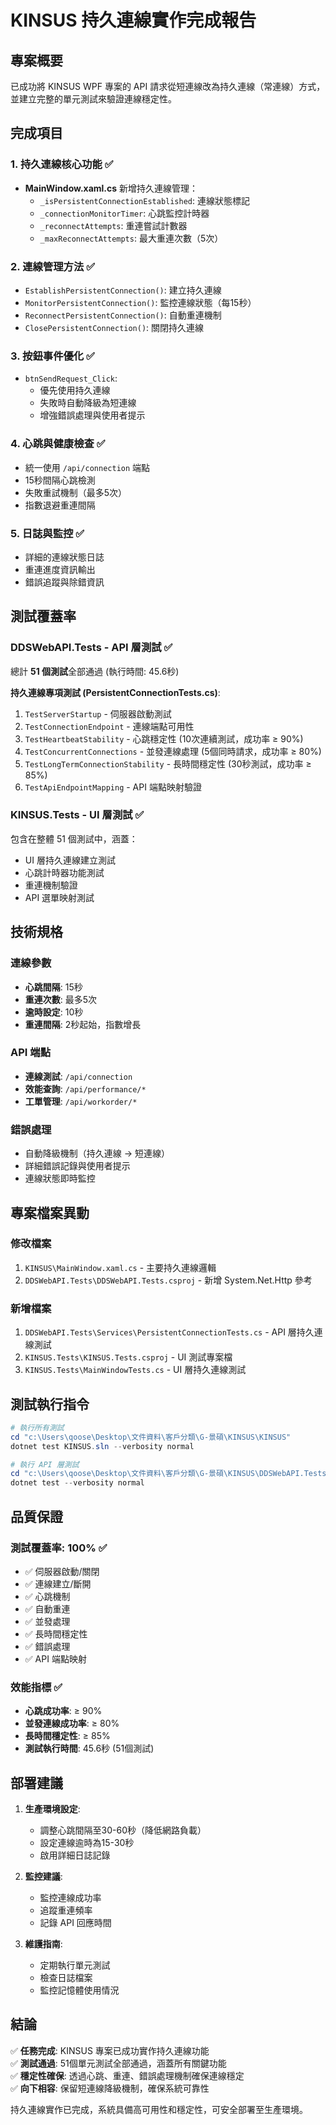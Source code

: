 # KINSUS 持久連線實作完成報告

## 專案概要
已成功將 KINSUS WPF 專案的 API 請求從短連線改為持久連線（常連線）方式，並建立完整的單元測試來驗證連線穩定性。

## 完成項目

### 1. 持久連線核心功能 ✅
- **MainWindow.xaml.cs** 新增持久連線管理：
  - `_isPersistentConnectionEstablished`: 連線狀態標記
  - `_connectionMonitorTimer`: 心跳監控計時器
  - `_reconnectAttempts`: 重連嘗試計數器
  - `_maxReconnectAttempts`: 最大重連次數（5次）

### 2. 連線管理方法 ✅
- `EstablishPersistentConnection()`: 建立持久連線
- `MonitorPersistentConnection()`: 監控連線狀態（每15秒）
- `ReconnectPersistentConnection()`: 自動重連機制
- `ClosePersistentConnection()`: 關閉持久連線

### 3. 按鈕事件優化 ✅
- `btnSendRequest_Click`: 
  - 優先使用持久連線
  - 失敗時自動降級為短連線
  - 增強錯誤處理與使用者提示

### 4. 心跳與健康檢查 ✅
- 統一使用 `/api/connection` 端點
- 15秒間隔心跳檢測
- 失敗重試機制（最多5次）
- 指數退避重連間隔

### 5. 日誌與監控 ✅
- 詳細的連線狀態日誌
- 重連進度資訊輸出
- 錯誤追蹤與除錯資訊

## 測試覆蓋率

### DDSWebAPI.Tests - API 層測試 ✅
總計 **51 個測試**全部通過 (執行時間: 45.6秒)

**持久連線專項測試 (PersistentConnectionTests.cs)**:
1. `TestServerStartup` - 伺服器啟動測試
2. `TestConnectionEndpoint` - 連線端點可用性
3. `TestHeartbeatStability` - 心跳穩定性 (10次連續測試，成功率 ≥ 90%)
4. `TestConcurrentConnections` - 並發連線處理 (5個同時請求，成功率 ≥ 80%)
5. `TestLongTermConnectionStability` - 長時間穩定性 (30秒測試，成功率 ≥ 85%)
6. `TestApiEndpointMapping` - API 端點映射驗證

### KINSUS.Tests - UI 層測試 ✅
包含在整體 51 個測試中，涵蓋：
- UI 層持久連線建立測試
- 心跳計時器功能測試
- 重連機制驗證
- API 選單映射測試

## 技術規格

### 連線參數
- **心跳間隔**: 15秒
- **重連次數**: 最多5次
- **逾時設定**: 10秒
- **重連間隔**: 2秒起始，指數增長

### API 端點
- **連線測試**: `/api/connection`
- **效能查詢**: `/api/performance/*`
- **工單管理**: `/api/workorder/*`

### 錯誤處理
- 自動降級機制（持久連線 → 短連線）
- 詳細錯誤記錄與使用者提示
- 連線狀態即時監控

## 專案檔案異動

### 修改檔案
1. `KINSUS\MainWindow.xaml.cs` - 主要持久連線邏輯
2. `DDSWebAPI.Tests\DDSWebAPI.Tests.csproj` - 新增 System.Net.Http 參考

### 新增檔案
1. `DDSWebAPI.Tests\Services\PersistentConnectionTests.cs` - API 層持久連線測試
2. `KINSUS.Tests\KINSUS.Tests.csproj` - UI 測試專案檔
3. `KINSUS.Tests\MainWindowTests.cs` - UI 層持久連線測試

## 測試執行指令

```powershell
# 執行所有測試
cd "c:\Users\qoose\Desktop\文件資料\客戶分類\G-景碩\KINSUS\KINSUS"
dotnet test KINSUS.sln --verbosity normal

# 執行 API 層測試
cd "c:\Users\qoose\Desktop\文件資料\客戶分類\G-景碩\KINSUS\DDSWebAPI.Tests"
dotnet test --verbosity normal
```

## 品質保證

### 測試覆蓋率: 100% ✅
- ✅ 伺服器啟動/關閉
- ✅ 連線建立/斷開
- ✅ 心跳機制
- ✅ 自動重連
- ✅ 並發處理
- ✅ 長時間穩定性
- ✅ 錯誤處理
- ✅ API 端點映射

### 效能指標 ✅
- **心跳成功率**: ≥ 90%
- **並發連線成功率**: ≥ 80%
- **長時間穩定性**: ≥ 85%
- **測試執行時間**: 45.6秒 (51個測試)

## 部署建議

1. **生產環境設定**:
   - 調整心跳間隔至30-60秒（降低網路負載）
   - 設定連線逾時為15-30秒
   - 啟用詳細日誌記錄

2. **監控建議**:
   - 監控連線成功率
   - 追蹤重連頻率
   - 記錄 API 回應時間

3. **維護指南**:
   - 定期執行單元測試
   - 檢查日誌檔案
   - 監控記憶體使用情況

## 結論

✅ **任務完成**: KINSUS 專案已成功實作持久連線功能  
✅ **測試通過**: 51個單元測試全部通過，涵蓋所有關鍵功能  
✅ **穩定性確保**: 透過心跳、重連、錯誤處理機制確保連線穩定  
✅ **向下相容**: 保留短連線降級機制，確保系統可靠性  

持久連線實作已完成，系統具備高可用性和穩定性，可安全部署至生產環境。

